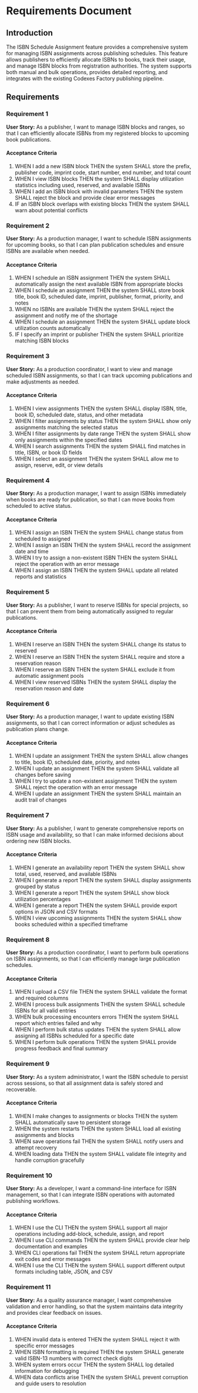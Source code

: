 # Requirements Document

## Introduction

The ISBN Schedule Assignment feature provides a comprehensive system for managing ISBN assignments across publishing schedules. This feature allows publishers to efficiently allocate ISBNs to books, track their usage, and manage ISBN blocks from registration authorities. The system supports both manual and bulk operations, provides detailed reporting, and integrates with the existing Codexes Factory publishing pipeline.

## Requirements

### Requirement 1

**User Story:** As a publisher, I want to manage ISBN blocks and ranges, so that I can efficiently allocate ISBNs from my registered blocks to upcoming book publications.

#### Acceptance Criteria

1. WHEN I add a new ISBN block THEN the system SHALL store the prefix, publisher code, imprint code, start number, end number, and total count
2. WHEN I view ISBN blocks THEN the system SHALL display utilization statistics including used, reserved, and available ISBNs
3. WHEN I add an ISBN block with invalid parameters THEN the system SHALL reject the block and provide clear error messages
4. IF an ISBN block overlaps with existing blocks THEN the system SHALL warn about potential conflicts

### Requirement 2

**User Story:** As a production manager, I want to schedule ISBN assignments for upcoming books, so that I can plan publication schedules and ensure ISBNs are available when needed.

#### Acceptance Criteria

1. WHEN I schedule an ISBN assignment THEN the system SHALL automatically assign the next available ISBN from appropriate blocks
2. WHEN I schedule an assignment THEN the system SHALL store book title, book ID, scheduled date, imprint, publisher, format, priority, and notes
3. WHEN no ISBNs are available THEN the system SHALL reject the assignment and notify me of the shortage
4. WHEN I schedule an assignment THEN the system SHALL update block utilization counts automatically
5. IF I specify an imprint or publisher THEN the system SHALL prioritize matching ISBN blocks

### Requirement 3

**User Story:** As a production coordinator, I want to view and manage scheduled ISBN assignments, so that I can track upcoming publications and make adjustments as needed.

#### Acceptance Criteria

1. WHEN I view assignments THEN the system SHALL display ISBN, title, book ID, scheduled date, status, and other metadata
2. WHEN I filter assignments by status THEN the system SHALL show only assignments matching the selected status
3. WHEN I filter assignments by date range THEN the system SHALL show only assignments within the specified dates
4. WHEN I search assignments THEN the system SHALL find matches in title, ISBN, or book ID fields
5. WHEN I select an assignment THEN the system SHALL allow me to assign, reserve, edit, or view details

### Requirement 4

**User Story:** As a production manager, I want to assign ISBNs immediately when books are ready for publication, so that I can move books from scheduled to active status.

#### Acceptance Criteria

1. WHEN I assign an ISBN THEN the system SHALL change status from scheduled to assigned
2. WHEN I assign an ISBN THEN the system SHALL record the assignment date and time
3. WHEN I try to assign a non-existent ISBN THEN the system SHALL reject the operation with an error message
4. WHEN I assign an ISBN THEN the system SHALL update all related reports and statistics

### Requirement 5

**User Story:** As a publisher, I want to reserve ISBNs for special projects, so that I can prevent them from being automatically assigned to regular publications.

#### Acceptance Criteria

1. WHEN I reserve an ISBN THEN the system SHALL change its status to reserved
2. WHEN I reserve an ISBN THEN the system SHALL require and store a reservation reason
3. WHEN I reserve an ISBN THEN the system SHALL exclude it from automatic assignment pools
4. WHEN I view reserved ISBNs THEN the system SHALL display the reservation reason and date

### Requirement 6

**User Story:** As a production manager, I want to update existing ISBN assignments, so that I can correct information or adjust schedules as publication plans change.

#### Acceptance Criteria

1. WHEN I update an assignment THEN the system SHALL allow changes to title, book ID, scheduled date, priority, and notes
2. WHEN I update an assignment THEN the system SHALL validate all changes before saving
3. WHEN I try to update a non-existent assignment THEN the system SHALL reject the operation with an error message
4. WHEN I update an assignment THEN the system SHALL maintain an audit trail of changes

### Requirement 7

**User Story:** As a publisher, I want to generate comprehensive reports on ISBN usage and availability, so that I can make informed decisions about ordering new ISBN blocks.

#### Acceptance Criteria

1. WHEN I generate an availability report THEN the system SHALL show total, used, reserved, and available ISBNs
2. WHEN I generate a report THEN the system SHALL display assignments grouped by status
3. WHEN I generate a report THEN the system SHALL show block utilization percentages
4. WHEN I generate a report THEN the system SHALL provide export options in JSON and CSV formats
5. WHEN I view upcoming assignments THEN the system SHALL show books scheduled within a specified timeframe

### Requirement 8

**User Story:** As a production coordinator, I want to perform bulk operations on ISBN assignments, so that I can efficiently manage large publication schedules.

#### Acceptance Criteria

1. WHEN I upload a CSV file THEN the system SHALL validate the format and required columns
2. WHEN I process bulk assignments THEN the system SHALL schedule ISBNs for all valid entries
3. WHEN bulk processing encounters errors THEN the system SHALL report which entries failed and why
4. WHEN I perform bulk status updates THEN the system SHALL allow assigning all ISBNs scheduled for a specific date
5. WHEN I perform bulk operations THEN the system SHALL provide progress feedback and final summary

### Requirement 9

**User Story:** As a system administrator, I want the ISBN schedule to persist across sessions, so that all assignment data is safely stored and recoverable.

#### Acceptance Criteria

1. WHEN I make changes to assignments or blocks THEN the system SHALL automatically save to persistent storage
2. WHEN the system restarts THEN the system SHALL load all existing assignments and blocks
3. WHEN save operations fail THEN the system SHALL notify users and attempt recovery
4. WHEN loading data THEN the system SHALL validate file integrity and handle corruption gracefully

### Requirement 10

**User Story:** As a developer, I want a command-line interface for ISBN management, so that I can integrate ISBN operations with automated publishing workflows.

#### Acceptance Criteria

1. WHEN I use the CLI THEN the system SHALL support all major operations including add-block, schedule, assign, and report
2. WHEN I use CLI commands THEN the system SHALL provide clear help documentation and examples
3. WHEN CLI operations fail THEN the system SHALL return appropriate exit codes and error messages
4. WHEN I use the CLI THEN the system SHALL support different output formats including table, JSON, and CSV

### Requirement 11

**User Story:** As a quality assurance manager, I want comprehensive validation and error handling, so that the system maintains data integrity and provides clear feedback on issues.

#### Acceptance Criteria

1. WHEN invalid data is entered THEN the system SHALL reject it with specific error messages
2. WHEN ISBN formatting is required THEN the system SHALL generate valid ISBN-13 numbers with correct check digits
3. WHEN system errors occur THEN the system SHALL log detailed information for debugging
4. WHEN data conflicts arise THEN the system SHALL prevent corruption and guide users to resolution